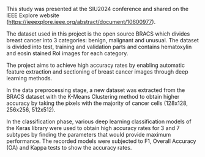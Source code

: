 This study was presented at the SIU2024 conference and shared on the IEEE Explore website (https://ieeexplore.ieee.org/abstract/document/10600977).


The dataset used in this project is the open source BRACS which divides breast cancer into 3 categories: benign, malignant and unusual. The dataset is divided into test, training and validation parts and contains hematoxylin and eosin stained RoI images for each category. 

The project aims to achieve high accuracy rates by enabling automatic feature extraction and sectioning of breast cancer images through deep learning methods. 

In the data preprocessing stage, a new dataset was extracted from the BRACS dataset with the K-Means Clustering method to obtain higher accuracy by taking the pixels with the majority of cancer cells (128x128, 256x256, 512x512).

In the classification phase, various deep learning classification models of the Keras library were used to obtain high accuracy rates for 3 and 7 subtypes by finding the parameters that would provide maximum performance. The recorded models were subjected to F1, Overall Accuracy (OA) and Kappa tests to show the accuracy rates.
